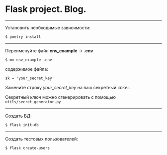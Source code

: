 # Flask project. Blog.

---

Установить необходимые зависимости:

```commandline
$ poetry install
```

---

Переименуйте файл **env_example** -> **.env**

```commandline
$ mv env_example .env
```

содержимое файла:

`sk = 'your_secret_key'`

Замените строку *your_secret_key* на ваш секретный ключ.

Секретный ключ можно сгенерировать с помощью `utils/secret_generator.py`

---

Создать БД:

```commandline
$ flask init-db
```

---

Создать тестовых пользователей:

```commandline
$ flask create-users
```
